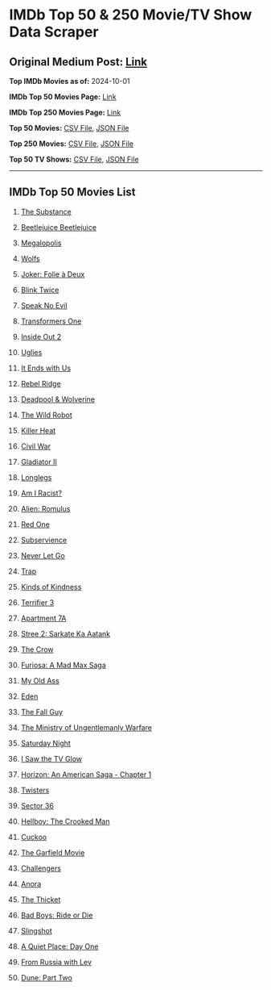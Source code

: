 # IMDb Top 50 & 250 Movie/TV Show Data Scraper

## Original Medium Post: [Link](https://medium.com/@nishantsahoo/which-movie-should-i-watch-5c83a3c0f5b1)

**Top IMDb Movies as of:** 2024-10-01

**IMDb Top 50 Movies Page:** [Link](https://www.imdb.com/search/title/?title_type=feature&release_date=2024-01-01,2024-12-31)

**IMDb Top 250 Movies Page:** [Link](https://www.imdb.com/chart/top/)

**Top 50 Movies:** [CSV File](/data/top50/movies.csv), [JSON File](/data/top50/movies.json)

**Top 250 Movies:** [CSV File](/data/top250/movies.csv), [JSON File](/data/top250/movies.json)

**Top 50 TV Shows:** [CSV File](/data/top50/shows.csv), [JSON File](/data/top50/shows.json)

---

## IMDb Top 50 Movies List

1. [The Substance](https://www.imdb.com/title/tt17526714/)

2. [Beetlejuice Beetlejuice](https://www.imdb.com/title/tt2049403/)

3. [Megalopolis](https://www.imdb.com/title/tt10128846/)

4. [Wolfs](https://www.imdb.com/title/tt14257582/)

5. [Joker: Folie à Deux](https://www.imdb.com/title/tt11315808/)

6. [Blink Twice](https://www.imdb.com/title/tt14858658/)

7. [Speak No Evil](https://www.imdb.com/title/tt27534307/)

8. [Transformers One](https://www.imdb.com/title/tt8864596/)

9. [Inside Out 2](https://www.imdb.com/title/tt22022452/)

10. [Uglies](https://www.imdb.com/title/tt13186604/)

11. [It Ends with Us](https://www.imdb.com/title/tt10655524/)

12. [Rebel Ridge](https://www.imdb.com/title/tt11301886/)

13. [Deadpool & Wolverine](https://www.imdb.com/title/tt6263850/)

14. [The Wild Robot](https://www.imdb.com/title/tt29623480/)

15. [Killer Heat](https://www.imdb.com/title/tt27419292/)

16. [Civil War](https://www.imdb.com/title/tt17279496/)

17. [Gladiator II](https://www.imdb.com/title/tt9218128/)

18. [Longlegs](https://www.imdb.com/title/tt23468450/)

19. [Am I Racist?](https://www.imdb.com/title/tt33034103/)

20. [Alien: Romulus](https://www.imdb.com/title/tt18412256/)

21. [Red One](https://www.imdb.com/title/tt14948432/)

22. [Subservience](https://www.imdb.com/title/tt24871974/)

23. [Never Let Go](https://www.imdb.com/title/tt14415204/)

24. [Trap](https://www.imdb.com/title/tt26753003/)

25. [Kinds of Kindness](https://www.imdb.com/title/tt22408160/)

26. [Terrifier 3](https://www.imdb.com/title/tt27911000/)

27. [Apartment 7A](https://www.imdb.com/title/tt14371860/)

28. [Stree 2: Sarkate Ka Aatank](https://www.imdb.com/title/tt27510174/)

29. [The Crow](https://www.imdb.com/title/tt1340094/)

30. [Furiosa: A Mad Max Saga](https://www.imdb.com/title/tt12037194/)

31. [My Old Ass](https://www.imdb.com/title/tt18559464/)

32. [Eden](https://www.imdb.com/title/tt23149780/)

33. [The Fall Guy](https://www.imdb.com/title/tt1684562/)

34. [The Ministry of Ungentlemanly Warfare](https://www.imdb.com/title/tt5177120/)

35. [Saturday Night](https://www.imdb.com/title/tt27657135/)

36. [I Saw the TV Glow](https://www.imdb.com/title/tt15574270/)

37. [Horizon: An American Saga - Chapter 1](https://www.imdb.com/title/tt17505010/)

38. [Twisters](https://www.imdb.com/title/tt12584954/)

39. [Sector 36](https://www.imdb.com/title/tt21626774/)

40. [Hellboy: The Crooked Man](https://www.imdb.com/title/tt26757462/)

41. [Cuckoo](https://www.imdb.com/title/tt12349832/)

42. [The Garfield Movie](https://www.imdb.com/title/tt5779228/)

43. [Challengers](https://www.imdb.com/title/tt16426418/)

44. [Anora](https://www.imdb.com/title/tt28607951/)

45. [The Thicket](https://www.imdb.com/title/tt4058618/)

46. [Bad Boys: Ride or Die](https://www.imdb.com/title/tt4919268/)

47. [Slingshot](https://www.imdb.com/title/tt12616480/)

48. [A Quiet Place: Day One](https://www.imdb.com/title/tt13433802/)

49. [From Russia with Lev](https://www.imdb.com/title/tt33070481/)

50. [Dune: Part Two](https://www.imdb.com/title/tt15239678/)
